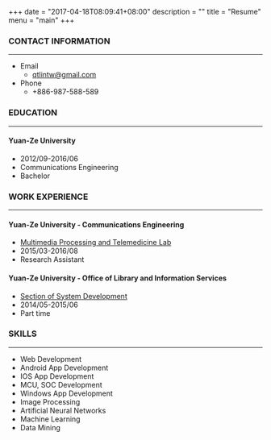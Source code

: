 +++
date = "2017-04-18T08:09:41+08:00"
description = ""
title = "Resume"
menu = "main"
+++


### CONTACT INFORMATION
---
- Email
  - [qtlintw@gmail.com](mailto:qtlintw@gmail.com)
- Phone
  - +886-987-588-589

### EDUCATION
---
#### Yuan-Ze University
- 2012/09-2016/06
- Communications Engineering
- Bachelor

### WORK EXPERIENCE
---
#### Yuan-Ze University - Communications Engineering
- [Multimedia Processing and Telemedicine Lab](http://www.comm.yzu.edu.tw/english/labPoster/Poster/70808.pdf)
- 2015/03-2016/08
- Research Assistant

#### Yuan-Ze University - Office of Library and Information Services
- [Section of System Development](http://www.yzu.edu.tw/admin/is/index.php/content/view/273/268/lang,en/)
- 2014/05-2015/06
- Part time

### SKILLS
---
- Web Development
- Android App Development
- IOS App Development
- MCU, SOC Development
- Windows App Development
- Image Processing
- Artificial Neural Networks
- Machine Learning
- Data Mining

